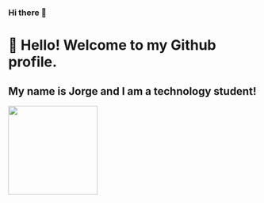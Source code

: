 ### Hi there 👋

# 👋 Hello! Welcome to my Github profile.
## My name is Jorge and I am a technology student!





<div>
<a href="https://github.com/jorgelucasp42">
<img loading="lazy" height="180em" src="https://github-readme-stats.vercel.app/api/top-langs/?username=jorgelucasp42&layout=compact&langs_count=7&theme=dracula"/>
</div>


